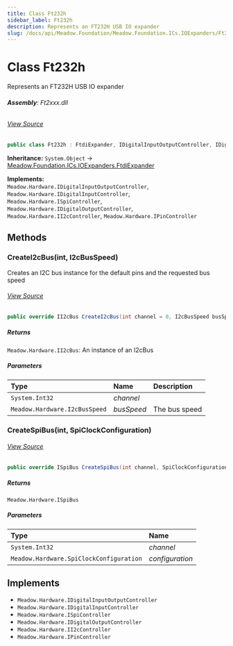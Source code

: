 ```yaml
---
title: Class Ft232h
sidebar_label: Ft232h
description: Represents an FT232H USB IO expander
slug: /docs/api/Meadow.Foundation/Meadow.Foundation.ICs.IOExpanders/Ft232h
---
```

# Class Ft232h
Represents an FT232H USB IO expander

###### **Assembly**: Ft2xxx.dll
###### [View Source](https://github.com/WildernessLabs/Meadow.Foundation.git/blob/develop/Source/Meadow.Foundation.Peripherals/ICs.IOExpanders.Ftxxxx/Driver/Drivers/Ft232h.cs#L8)
```csharp title="Declaration"
public class Ft232h : FtdiExpander, IDigitalInputOutputController, IDigitalInputController, ISpiController, IDigitalOutputController, II2cController, IPinController
```
**Inheritance:** `System.Object` -> [Meadow.Foundation.ICs.IOExpanders.FtdiExpander](../Meadow.Foundation.ICs.IOExpanders/FtdiExpander)

**Implements:**  
`Meadow.Hardware.IDigitalInputOutputController`, `Meadow.Hardware.IDigitalInputController`, `Meadow.Hardware.ISpiController`, `Meadow.Hardware.IDigitalOutputController`, `Meadow.Hardware.II2cController`, `Meadow.Hardware.IPinController`

## Methods
### CreateI2cBus(int, I2cBusSpeed)
Creates an I2C bus instance for the default pins and the requested bus speed
###### [View Source](https://github.com/WildernessLabs/Meadow.Foundation.git/blob/develop/Source/Meadow.Foundation.Peripherals/ICs.IOExpanders.Ftxxxx/Driver/Drivers/Ft232h.cs#L15)
```csharp title="Declaration"
public override II2cBus CreateI2cBus(int channel = 0, I2cBusSpeed busSpeed = I2cBusSpeed.Standard)
```

##### Returns

`Meadow.Hardware.II2cBus`: An instance of an I2cBus
##### Parameters

| Type | Name | Description |
|:--- |:--- |:--- |
| `System.Int32` | *channel* |  |
| `Meadow.Hardware.I2cBusSpeed` | *busSpeed* | The bus speed |

### CreateSpiBus(int, SpiClockConfiguration)

###### [View Source](https://github.com/WildernessLabs/Meadow.Foundation.git/blob/develop/Source/Meadow.Foundation.Peripherals/ICs.IOExpanders.Ftxxxx/Driver/Drivers/Ft232h.cs#L25)
```csharp title="Declaration"
public override ISpiBus CreateSpiBus(int channel, SpiClockConfiguration configuration)
```

##### Returns

`Meadow.Hardware.ISpiBus`

##### Parameters

| Type | Name |
|:--- |:--- |
| `System.Int32` | *channel* |
| `Meadow.Hardware.SpiClockConfiguration` | *configuration* |


## Implements

* `Meadow.Hardware.IDigitalInputOutputController`
* `Meadow.Hardware.IDigitalInputController`
* `Meadow.Hardware.ISpiController`
* `Meadow.Hardware.IDigitalOutputController`
* `Meadow.Hardware.II2cController`
* `Meadow.Hardware.IPinController`
